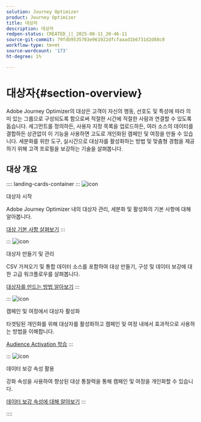 ```yaml
---
solution: Journey Optimizer
product: Journey Optimizer
title: 대상자
description: 대상자
redpen-status: CREATED_||_2025-08-11_20-46-11
source-git-commit: 79fdb9535703e961922dfcfaaad1b6731d2d88c0
workflow-type: tm+mt
source-wordcount: '173'
ht-degree: 1%

---
```



# 대상자{#section-overview}

Adobe Journey Optimizer의 대상은 고객이 자신의 행동, 선호도 및 특성에 따라 의미 있는 그룹으로 구성되도록 함으로써 적절한 시간에 적절한 사람과 연결할 수 있도록 돕습니다. 세그먼트를 정의하든, 사용자 지정 목록을 업로드하든, 여러 소스의 데이터를 결합하든 상관없이 이 기능을 사용하면 고도로 개인화된 캠페인 및 여정을 만들 수 있습니다. 세분화를 위한 도구, 실시간으로 대상자를 활성화하는 방법 및 맞춤형 경험을 제공하기 위해 고객 프로필을 보강하는 기술을 살펴봅니다.

## 대상 개요

:::: landing-cards-container
:::
![icon](https://cdn.experienceleague.adobe.com/icons/circle-play.svg?lang=ko)

대상자 시작

Adobe Journey Optimizer 내의 대상자 관리, 세분화 및 활성화의 기본 사항에 대해 알아봅니다.

[대상 기본 사항 살펴보기](../using/audience/about-audiences.md)
:::

:::
![icon](https://cdn.experienceleague.adobe.com/icons/list-check.svg?lang=ko)

대상자 만들기 및 관리

CSV 가져오기 및 통합 데이터 소스를 포함하여 대상 만들기, 구성 및 데이터 보강에 대한 고급 워크플로우를 살펴봅니다.

[대상자를 만드는 방법 알아보기](create-landing-page.md)
:::

:::
![icon](https://cdn.experienceleague.adobe.com/icons/bullseye.svg?lang=ko)

캠페인 및 여정에서 대상자 활성화

타겟팅된 개인화를 위해 대상자를 활성화하고 캠페인 및 여정 내에서 효과적으로 사용하는 방법을 이해합니다.

[Audience Activation 학습](../using/audience/target-audiences.md)
:::

:::
![icon](https://cdn.experienceleague.adobe.com/icons/puzzle-piece.svg?lang=ko)

데이터 보강 속성 활용

강화 속성을 사용하여 향상된 대상 통찰력을 통해 캠페인 및 여정을 개인화할 수 있습니다.

[데이터 보강 속성에 대해 알아보기](../using/audience/enrichment-attributes.md)
:::

::::
